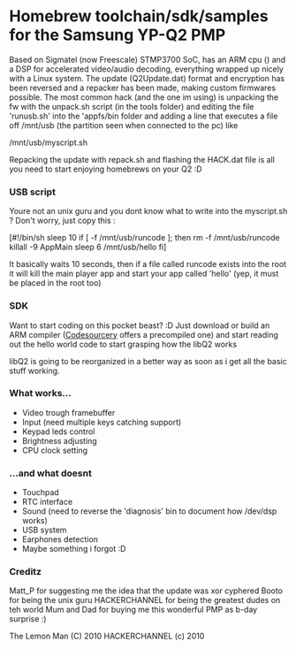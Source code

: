 Homebrew toolchain/sdk/samples for the Samsung YP-Q2 PMP
========================================================

Based on Sigmatel (now Freescale) STMP3700 SoC, has an ARM cpu ()
and a DSP for accelerated video/audio decoding, everything wrapped
up nicely with a Linux system.
The update (Q2Update.dat) format and encryption has been reversed
and a repacker has been made, making custom firmwares possible.
The most common hack (and the one im using) is unpacking the fw with
the unpack.sh script (in the tools folder) and editing the file
'runusb.sh' into the 'appfs/bin folder and adding a line that executes
a file off /mnt/usb (the partition seen when connected to the pc) like

/mnt/usb/myscript.sh

Repacking the update with repack.sh and flashing the HACK.dat file is
all you need to start enjoying homebrews on your Q2 :D

### USB script ###

Youre not an unix guru and you dont know what to write into the myscript.sh ?
Don't worry, just copy this :

[#!/bin/sh
sleep 10
if [ -f /mnt/usb/runcode ]; then
    rm -f /mnt/usb/runcode
    killall -9 AppMain
    sleep 6
    /mnt/usb/hello
fi]

It basically waits 10 seconds, then if a file called runcode exists into the
root it will kill the main player app and start your app called 'hello' (yep,
it must be placed in the root too)

### SDK ###

Want to start coding on this pocket beast? :D
Just download or build an ARM compiler ([Codesourcery][armtk] offers a
precompiled one) and start reading out the hello world code to start grasping
how the libQ2 works

libQ2 is going to be reorganized in a better way as soon as i get all the basic
stuff working.

### What works... ###

- Video trough framebuffer
- Input (need multiple keys catching support)
- Keypad leds control
- Brightness adjusting
- CPU clock setting

### ...and what doesnt ###

- Touchpad
- RTC interface
- Sound (need to reverse the 'diagnosis' bin to document how /dev/dsp works)
- USB system
- Earphones detection
- Maybe something i forgot :D

### Creditz ###

Matt_P for suggesting me the idea that the update was xor cyphered
Booto for being the unix guru
HACKERCHANNEL for being the greatest dudes on teh world
Mum and Dad for buying me this wonderful PMP as b-day surprise :)


[armtk]: http://www.codesourcery.com/sgpp/lite/arm/portal/release1294

The Lemon Man   (C) 2010
HACKERCHANNEL   (c) 2010

